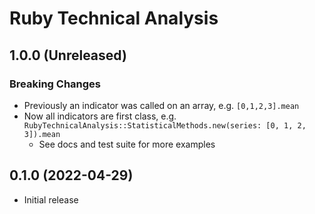# Ruby Technical Analysis

## 1.0.0 (Unreleased)

### Breaking Changes
- Previously an indicator was called on an array, e.g. `[0,1,2,3].mean`
- Now all indicators are first class, e.g. `RubyTechnicalAnalysis::StatisticalMethods.new(series: [0, 1, 2, 3]).mean`
  - See docs and test suite for more examples

## 0.1.0 (2022-04-29)

- Initial release
